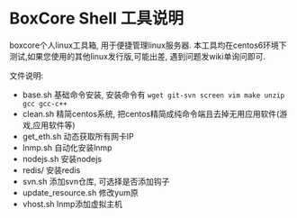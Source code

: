 
BoxCore Shell 工具说明
=====

boxcore个人linux工具箱, 用于便捷管理linux服务器. 本工具均在centos6环境下测试,如果您使用的其他linux发行版,可能出差, 遇到问题发wiki单询问即可. 

文件说明:

- base.sh 基础命令安装, 安装命令有 `wget git-svn screen vim make unzip gcc gcc-c++`
- clean.sh 精简centos系统, 把centos精简成纯命令端且去掉无用应用软件(游戏,应用软件等)
- get_eth.sh 动态获取所有网卡IP
- lnmp.sh 自动化安装lnmp
- nodejs.sh 安装nodejs
- redis/ 安装redis
- svn.sh 添加svn仓库, 可选择是否添加钩子
- update_resource.sh 修改yum原
- vhost.sh lnmp添加虚拟主机
